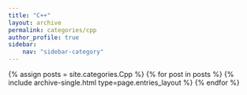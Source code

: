 ```yaml
---
title: "C++"
layout: archive
permalink: categories/cpp
author_profile: true
sidebar:
    nav: "sidebar-category"
---
```



{% assign posts = site.categories.Cpp %}
{% for post in posts %} {% include archive-single.html type=page.entries_layout %} {% endfor %}
